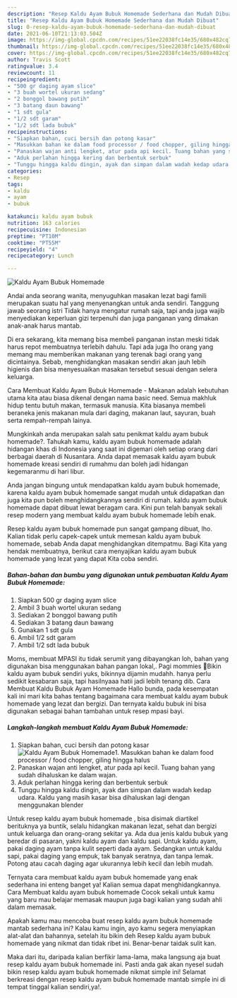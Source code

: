 ```yaml
---
description: "Resep Kaldu Ayam Bubuk Homemade Sederhana dan Mudah Dibuat"
title: "Resep Kaldu Ayam Bubuk Homemade Sederhana dan Mudah Dibuat"
slug: 0-resep-kaldu-ayam-bubuk-homemade-sederhana-dan-mudah-dibuat
date: 2021-06-10T21:13:03.504Z
image: https://img-global.cpcdn.com/recipes/51ee22038fc14e35/680x482cq70/kaldu-ayam-bubuk-homemade-foto-resep-utama.jpg
thumbnail: https://img-global.cpcdn.com/recipes/51ee22038fc14e35/680x482cq70/kaldu-ayam-bubuk-homemade-foto-resep-utama.jpg
cover: https://img-global.cpcdn.com/recipes/51ee22038fc14e35/680x482cq70/kaldu-ayam-bubuk-homemade-foto-resep-utama.jpg
author: Travis Scott
ratingvalue: 3.4
reviewcount: 11
recipeingredient:
- "500 gr daging ayam slice"
- "3 buah wortel ukuran sedang"
- "2 bonggol bawang putih"
- "3 batang daun bawang"
- "1 sdt gula"
- "1/2 sdt garam"
- "1/2 sdt lada bubuk"
recipeinstructions:
- "Siapkan bahan, cuci bersih dan potong kasar"
- "Masukkan bahan ke dalam food processor / food chopper, giling hingga halus"
- "Panaskan wajan anti lengket, atur pada api kecil. Tuang bahan yang sudah dihaluskan ke dalam wajan."
- "Aduk perlahan hingga kering dan berbentuk serbuk"
- "Tunggu hingga kaldu dingin, ayak dan simpan dalam wadah kedap udara. Kaldu yang masih kasar bisa dihaluskan lagi dengan menggunakan blender"
categories:
- Resep
tags:
- kaldu
- ayam
- bubuk

katakunci: kaldu ayam bubuk 
nutrition: 163 calories
recipecuisine: Indonesian
preptime: "PT10M"
cooktime: "PT55M"
recipeyield: "4"
recipecategory: Lunch

---
```



![Kaldu Ayam Bubuk Homemade](https://img-global.cpcdn.com/recipes/51ee22038fc14e35/680x482cq70/kaldu-ayam-bubuk-homemade-foto-resep-utama.jpg)

Andai anda seorang wanita, menyuguhkan masakan lezat bagi famili merupakan suatu hal yang menyenangkan untuk anda sendiri. Tanggung jawab seorang istri Tidak hanya mengatur rumah saja, tapi anda juga wajib menyediakan keperluan gizi terpenuhi dan juga panganan yang dimakan anak-anak harus mantab.

Di era  sekarang, kita memang bisa membeli panganan instan meski tidak harus repot membuatnya terlebih dahulu. Tapi ada juga lho orang yang memang mau memberikan makanan yang terenak bagi orang yang dicintainya. Sebab, menghidangkan masakan sendiri akan jauh lebih higienis dan bisa menyesuaikan masakan tersebut sesuai dengan selera keluarga. 

Cara Membuat Kaldu Ayam Bubuk Homemade - Makanan adalah kebutuhan utama kita atau biasa dikenal dengan nama basic need. Semua makhluk hidup tentu butuh makan, termasuk manusia. Kita biasanya membeli beraneka jenis makanan mula dari daging, makanan laut, sayuran, buah serta rempah-rempah lainya.

Mungkinkah anda merupakan salah satu penikmat kaldu ayam bubuk homemade?. Tahukah kamu, kaldu ayam bubuk homemade adalah hidangan khas di Indonesia yang saat ini digemari oleh setiap orang dari berbagai daerah di Nusantara. Anda dapat memasak kaldu ayam bubuk homemade kreasi sendiri di rumahmu dan boleh jadi hidangan kegemaranmu di hari libur.

Anda jangan bingung untuk mendapatkan kaldu ayam bubuk homemade, karena kaldu ayam bubuk homemade sangat mudah untuk didapatkan dan juga kita pun boleh menghidangkannya sendiri di rumah. kaldu ayam bubuk homemade dapat dibuat lewat beragam cara. Kini pun telah banyak sekali resep modern yang membuat kaldu ayam bubuk homemade lebih enak.

Resep kaldu ayam bubuk homemade pun sangat gampang dibuat, lho. Kalian tidak perlu capek-capek untuk memesan kaldu ayam bubuk homemade, sebab Anda dapat menghidangkan ditempatmu. Bagi Kita yang hendak membuatnya, berikut cara menyajikan kaldu ayam bubuk homemade yang lezat yang dapat Kita coba sendiri.

<!--inarticleads1-->

##### Bahan-bahan dan bumbu yang digunakan untuk pembuatan Kaldu Ayam Bubuk Homemade:

1. Siapkan 500 gr daging ayam slice
1. Ambil 3 buah wortel ukuran sedang
1. Sediakan 2 bonggol bawang putih
1. Sediakan 3 batang daun bawang
1. Gunakan 1 sdt gula
1. Ambil 1/2 sdt garam
1. Ambil 1/2 sdt lada bubuk


Moms, membuat MPASI itu tidak serumit yang dibayangkan loh, bahan yang digunakan bisa menggunakan bahan pangan lokal,. Pagi mommies 🌸Bikin kaldu ayam bubuk sendiri yuks, bikinnya dijamin mudahh. hanya perlu sedikit kesabaran saja, tapi hasilnyaaa hatii jadi lebih tenang dib. Cara Membuat Kaldu Bubuk Ayam Homemade Hallo bunda, pada kesempatan kali ini mari kita bahas tentang bagaimana cara membuat kaldu ayam bubuk homemade yang lezat dan bergizi. Dan ternyata kaldu bubuk ini bisa digunakan sebagai bahan tambahan untuk resep mpasi bayi. 

<!--inarticleads2-->

##### Langkah-langkah membuat Kaldu Ayam Bubuk Homemade:

1. Siapkan bahan, cuci bersih dan potong kasar
<img src="https://img-global.cpcdn.com/steps/262d9c4a19602930/160x128cq70/kaldu-ayam-bubuk-homemade-langkah-memasak-1-foto.jpg" alt="Kaldu Ayam Bubuk Homemade">1. Masukkan bahan ke dalam food processor / food chopper, giling hingga halus
1. Panaskan wajan anti lengket, atur pada api kecil. Tuang bahan yang sudah dihaluskan ke dalam wajan.
1. Aduk perlahan hingga kering dan berbentuk serbuk
1. Tunggu hingga kaldu dingin, ayak dan simpan dalam wadah kedap udara. Kaldu yang masih kasar bisa dihaluskan lagi dengan menggunakan blender


Untuk resep kaldu ayam bubuk homemade , bisa disimak diartikel berituknya ya buntik, selalu hidangkan makanan lezat, sehat dan bergizi untuk keluarga dan orang-orang sekitar ya. Ada dua jenis kaldu bubuk yang beredar di pasaran, yakni kaldu ayam dan kaldu sapi. Untuk kaldu ayam, pakai daging ayam tanpa kulit seperti dada ayam. Sedangkan untuk kaldu sapi, pakai daging yang empuk, tak banyak seratnya, dan tanpa lemak. Potong atau cacah daging agar ukurannya lebih kecil dan lebih mudah. 

Ternyata cara membuat kaldu ayam bubuk homemade yang enak sederhana ini enteng banget ya! Kalian semua dapat menghidangkannya. Cara Membuat kaldu ayam bubuk homemade Cocok sekali untuk kamu yang baru mau belajar memasak maupun juga bagi kalian yang sudah ahli dalam memasak.

Apakah kamu mau mencoba buat resep kaldu ayam bubuk homemade mantab sederhana ini? Kalau kamu ingin, ayo kamu segera menyiapkan alat-alat dan bahannya, setelah itu bikin deh Resep kaldu ayam bubuk homemade yang nikmat dan tidak ribet ini. Benar-benar taidak sulit kan. 

Maka dari itu, daripada kalian berfikir lama-lama, maka langsung aja buat resep kaldu ayam bubuk homemade ini. Pasti anda gak akan nyesel sudah bikin resep kaldu ayam bubuk homemade nikmat simple ini! Selamat berkreasi dengan resep kaldu ayam bubuk homemade mantab simple ini di tempat tinggal kalian sendiri,ya!.

